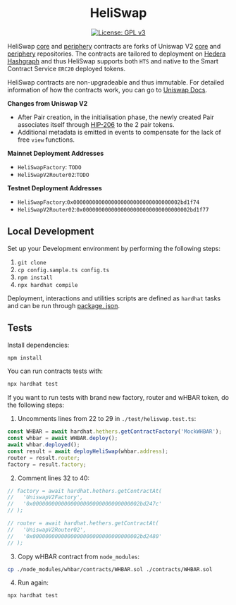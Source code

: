 <div align="center">

# HeliSwap

[![License: GPL v3](https://img.shields.io/badge/License-GPLv3-blue.svg)](https://www.gnu.org/licenses/gpl-3.0)

</div>

HeliSwap [core](./contracts/core) and [periphery](./contracts/periphery) contracts are forks of Uniswap V2 [core](https://github.com/Uniswap/v2-core) and 
[periphery](https://github.com/Uniswap/v2-periphery) repositories. The contracts are tailored to deployment on 
[Hedera Hashgraph](https://hedera.com/) and thus HeliSwap supports both `HTS` and native to the Smart Contract 
Service `ERC20` deployed tokens.

HeliSwap contracts are non-upgradeable and thus 
immutable. For detailed information of how the contracts work, you 
can go to [Uniswap Docs](https://docs.uniswap.org/).

**Changes from Uniswap V2**
- After Pair creation, in the initialisation phase, the newly created Pair associates itself through [HIP-206](https://hips.hedera.com/hip/hip-206) to the 2 
  pair 
  tokens.
- Additional metadata is emitted in events to compensate for the lack of free `view` functions.

**Mainnet Deployment Addresses**
- `HeliSwapFactory`: `TODO`
- `HeliSwapV2Router02`:`TODO`

**Testnet Deployment Addresses**
- `HeliSwapFactory`:`0x0000000000000000000000000000000002bd1f74`
- `HeliSwapV2Router02`:`0x0000000000000000000000000000000002bd1f77`

## Local Development

Set up your Development environment by performing the following steps:
1. `git clone`
2. `cp config.sample.ts config.ts`
3. `npm install`
4. `npx hardhat compile`

Deployment, interactions and utilities scripts are defined as `hardhat` tasks and can be run through [package.
json](./package.json).

## Tests

Install dependencies:
```bash
npm install
```

You can run contracts tests with:
```bash
npx hardhat test
```

If you want to run tests with brand new factory, router and wHBAR token, do the following steps:
1. Uncomments lines from 22 to 29 in `./test/heliswap.test.ts`:
```javascript
const WHBAR = await hardhat.hethers.getContractFactory('MockWHBAR');
const whbar = await WHBAR.deploy();
await whbar.deployed();
const result = await deployHeliSwap(whbar.address);
router = result.router;
factory = result.factory;
```
2. Comment lines 32 to 40:
```javascript
// factory = await hardhat.hethers.getContractAt(
//   'UniswapV2Factory',
//   '0x0000000000000000000000000000000002bd247c'
// );

// router = await hardhat.hethers.getContractAt(
//   'UniswapV2Router02',
//   '0x0000000000000000000000000000000002bd2480'
// );
```
3. Copy wHBAR contract from `node_modules`:
```bash
cp ./node_modules/whbar/contracts/WHBAR.sol ./contracts/WHBAR.sol
```
4. Run again:
```bash
npx hardhat test
```
